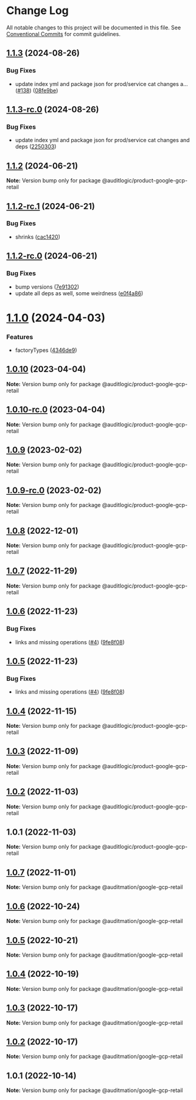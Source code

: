 # Change Log

All notable changes to this project will be documented in this file.
See [Conventional Commits](https://conventionalcommits.org) for commit guidelines.

## [1.1.3](https://github.com/auditlogic/product/compare/@auditlogic/product-google-gcp-retail@1.1.2...@auditlogic/product-google-gcp-retail@1.1.3) (2024-08-26)


### Bug Fixes

* update index yml and package json for prod/service cat changes a… ([#138](https://github.com/auditlogic/product/issues/138)) ([08fe9be](https://github.com/auditlogic/product/commit/08fe9beb1c8457462a19bc69caa02e6212d97e1a))





## [1.1.3-rc.0](https://github.com/auditlogic/product/compare/@auditlogic/product-google-gcp-retail@1.1.2...@auditlogic/product-google-gcp-retail@1.1.3-rc.0) (2024-08-26)


### Bug Fixes

* update index yml and package json for prod/service cat changes and deps ([2250303](https://github.com/auditlogic/product/commit/225030363a363608240135b7ebed386b28f01e4b))





## [1.1.2](https://github.com/auditlogic/product/compare/@auditlogic/product-google-gcp-retail@1.1.2-rc.1...@auditlogic/product-google-gcp-retail@1.1.2) (2024-06-21)

**Note:** Version bump only for package @auditlogic/product-google-gcp-retail





## [1.1.2-rc.1](https://github.com/auditlogic/product/compare/@auditlogic/product-google-gcp-retail@1.1.2-rc.0...@auditlogic/product-google-gcp-retail@1.1.2-rc.1) (2024-06-21)


### Bug Fixes

* shrinks ([cac1420](https://github.com/auditlogic/product/commit/cac14200fefcd8183ab69fe89a47bd3f70f563e9))





## [1.1.2-rc.0](https://github.com/auditlogic/product/compare/@auditlogic/product-google-gcp-retail@1.1.0...@auditlogic/product-google-gcp-retail@1.1.2-rc.0) (2024-06-21)


### Bug Fixes

* bump versions ([7e91302](https://github.com/auditlogic/product/commit/7e913023b8b312150ed7762c32fbbe616be71de5))
* update all deps as well, some weirdness ([e0f4a86](https://github.com/auditlogic/product/commit/e0f4a864714e2d3de6bbf3da014d5312fe53be2f))





# [1.1.0](https://github.com/auditlogic/product/compare/@auditlogic/product-google-gcp-retail@1.0.10...@auditlogic/product-google-gcp-retail@1.1.0) (2024-04-03)


### Features

* factoryTypes ([4346de9](https://github.com/auditlogic/product/commit/4346de92693aee892fccf725338ffc7b80ab182b))





## [1.0.10](https://github.com/auditlogic/product/compare/@auditlogic/product-google-gcp-retail@1.0.9...@auditlogic/product-google-gcp-retail@1.0.10) (2023-04-04)

**Note:** Version bump only for package @auditlogic/product-google-gcp-retail





## [1.0.10-rc.0](https://github.com/auditlogic/product/compare/@auditlogic/product-google-gcp-retail@1.0.9...@auditlogic/product-google-gcp-retail@1.0.10-rc.0) (2023-04-04)

**Note:** Version bump only for package @auditlogic/product-google-gcp-retail





## [1.0.9](https://github.com/auditlogic/product/compare/@auditlogic/product-google-gcp-retail@1.0.8...@auditlogic/product-google-gcp-retail@1.0.9) (2023-02-02)

**Note:** Version bump only for package @auditlogic/product-google-gcp-retail





## [1.0.9-rc.0](https://github.com/auditlogic/product/compare/@auditlogic/product-google-gcp-retail@1.0.8...@auditlogic/product-google-gcp-retail@1.0.9-rc.0) (2023-02-02)

**Note:** Version bump only for package @auditlogic/product-google-gcp-retail





## [1.0.8](https://github.com/auditlogic/product/compare/@auditlogic/product-google-gcp-retail@1.0.7...@auditlogic/product-google-gcp-retail@1.0.8) (2022-12-01)

**Note:** Version bump only for package @auditlogic/product-google-gcp-retail





## [1.0.7](https://github.com/auditlogic/product/compare/@auditlogic/product-google-gcp-retail@1.0.6...@auditlogic/product-google-gcp-retail@1.0.7) (2022-11-29)

**Note:** Version bump only for package @auditlogic/product-google-gcp-retail





## [1.0.6](https://github.com/auditlogic/product/compare/@auditlogic/product-google-gcp-retail@1.0.4...@auditlogic/product-google-gcp-retail@1.0.6) (2022-11-23)


### Bug Fixes

* links and missing operations ([#4](https://github.com/auditlogic/product/issues/4)) ([9fe8f08](https://github.com/auditlogic/product/commit/9fe8f08fe7c57fdb79f991ac35bd6ac2e7dcad38))





## [1.0.5](https://github.com/auditlogic/product/compare/@auditlogic/product-google-gcp-retail@1.0.4...@auditlogic/product-google-gcp-retail@1.0.5) (2022-11-23)


### Bug Fixes

* links and missing operations ([#4](https://github.com/auditlogic/product/issues/4)) ([9fe8f08](https://github.com/auditlogic/product/commit/9fe8f08fe7c57fdb79f991ac35bd6ac2e7dcad38))





## [1.0.4](https://github.com/auditlogic/product/compare/@auditlogic/product-google-gcp-retail@1.0.3...@auditlogic/product-google-gcp-retail@1.0.4) (2022-11-15)

**Note:** Version bump only for package @auditlogic/product-google-gcp-retail





## [1.0.3](https://github.com/auditlogic/product/compare/@auditlogic/product-google-gcp-retail@1.0.2...@auditlogic/product-google-gcp-retail@1.0.3) (2022-11-09)

**Note:** Version bump only for package @auditlogic/product-google-gcp-retail





## [1.0.2](https://github.com/auditlogic/product/compare/@auditlogic/product-google-gcp-retail@1.0.1...@auditlogic/product-google-gcp-retail@1.0.2) (2022-11-03)

**Note:** Version bump only for package @auditlogic/product-google-gcp-retail





## 1.0.1 (2022-11-03)

**Note:** Version bump only for package @auditlogic/product-google-gcp-retail





## [1.0.7](https://github.com/auditmation/store-content/compare/@auditmation/google-gcp-retail@1.0.6...@auditmation/google-gcp-retail@1.0.7) (2022-11-01)

**Note:** Version bump only for package @auditmation/google-gcp-retail





## [1.0.6](https://github.com/auditmation/store-content/compare/@auditmation/google-gcp-retail@1.0.5...@auditmation/google-gcp-retail@1.0.6) (2022-10-24)

**Note:** Version bump only for package @auditmation/google-gcp-retail





## [1.0.5](https://github.com/auditmation/store-content/compare/@auditmation/google-gcp-retail@1.0.4...@auditmation/google-gcp-retail@1.0.5) (2022-10-21)

**Note:** Version bump only for package @auditmation/google-gcp-retail





## [1.0.4](https://github.com/auditmation/store-content/compare/@auditmation/google-gcp-retail@1.0.3...@auditmation/google-gcp-retail@1.0.4) (2022-10-19)

**Note:** Version bump only for package @auditmation/google-gcp-retail





## [1.0.3](https://github.com/auditmation/store-content/compare/@auditmation/google-gcp-retail@1.0.2...@auditmation/google-gcp-retail@1.0.3) (2022-10-17)

**Note:** Version bump only for package @auditmation/google-gcp-retail





## [1.0.2](https://github.com/auditmation/store-content/compare/@auditmation/google-gcp-retail@1.0.1...@auditmation/google-gcp-retail@1.0.2) (2022-10-17)

**Note:** Version bump only for package @auditmation/google-gcp-retail





## 1.0.1 (2022-10-14)

**Note:** Version bump only for package @auditmation/google-gcp-retail
